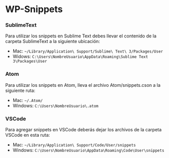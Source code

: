 # WP-Snippets

### SublimeText
Para utilizar los snippets en Sublime Text debes llevar el contenido de la carpeta SublimeText a la siguiente ubicación:

- Mac: `~/Library/Application\ Support/Sublime\ Text\ 3/Packages/User`
- Widows: `C:\Users\NombreUsuario\AppData\Roaming\Sublime Text 3\Packages\User`

### Atom
Para utilizar los snippets en Atom, lleva el archivo Atom/snippets.cson a la siguiente ruta:

- Mac: `~/.Atom/`
- Windows: `C:\Users\NombreUsuario\.atom`

### VSCode
Para agregar snippets en VSCode deberás dejar los archivos de la carpeta VSCode en esta ruta:

- Mac: `~/Library/Application\ Support/Code/User/snippets`
- Windows: `C:\Users\NombreUsuario\AppData\Roaming\Code\User\snippets`